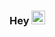 ### Hey <img src="https://raw.githubusercontent.com/MartinHeinz/MartinHeinz/master/wave.gif" width="22px">
